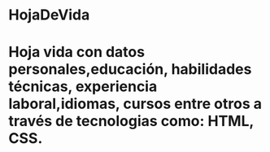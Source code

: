 # HojaDeVida
<h1>Hoja vida con datos personales,educación, habilidades técnicas, experiencia laboral,idiomas, cursos entre otros a través de tecnologias como: HTML, CSS.</h1>
